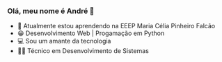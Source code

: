 ### Olá, meu nome é André 👋


- 🌱 Atualmente estou aprendendo na EEEP Maria Célia Pinheiro Falcão
- 😁 Desenvolvimento Web | Progamação em Python
- 💻 Sou um amante da tecnologia
- 👨‍💻 Técnico em Desenvolvimento de Sistemas

